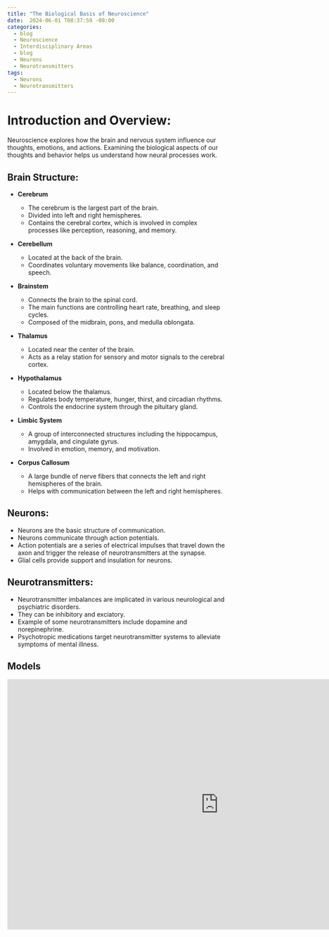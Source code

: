 ```yaml
---
title: "The Biological Basis of Neuroscience"
date:  2024-06-01 T08:37:59 -08:00
categories:
  - blog
  - Neuroscience 
  - Interdisciplinary Areas
  - blog
  - Neurons
  - Neurotransmitters
tags:
  - Neurons
  - Neurotransmitters 
---
```

# Introduction and Overview: 
Neuroscience explores how the brain and nervous system influence our thoughts, emotions, and actions. Examining the biological aspects of our thoughts and behavior helps us understand how neural processes work.

## Brain Structure:
- **Cerebrum**
  - The cerebrum is the largest part of the brain.
  - Divided into left and right hemispheres.
  - Contains the cerebral cortex, which is involved in complex processes like perception, reasoning, and memory.

- **Cerebellum**
  - Located at the back of the brain.
  - Coordinates voluntary movements like balance, coordination, and speech.

- **Brainstem**
  - Connects the brain to the spinal cord.
  - The main functions are controlling heart rate, breathing, and sleep cycles.
  - Composed of the midbrain, pons, and medulla oblongata.

- **Thalamus**
  - Located near the center of the brain.
  - Acts as a relay station for sensory and motor signals to the cerebral cortex.

- **Hypothalamus**
  - Located below the thalamus.
  - Regulates body temperature, hunger, thirst, and circadian rhythms.
  - Controls the endocrine system through the pituitary gland.

- **Limbic System**
  - A group of interconnected structures including the hippocampus, amygdala, and cingulate gyrus.
  - Involved in emotion, memory, and motivation.
    
- **Corpus Callosum**
  - A large bundle of nerve fibers that connects the left and right hemispheres of the brain.
  - Helps with communication between the left and right hemispheres.
 
## **Neurons**:
  - Neurons are the basic structure of communication. 
  - Neurons communicate through action potentials.
  - Action potentials are a series of electrical impulses that travel down the axon and trigger the release of neurotransmitters at the synapse.
  - Glial cells provide support and insulation for neurons.
    
## **Neurotransmitters**:
  - Neurotransmitter imbalances are implicated in various neurological and psychiatric disorders.
  - They can be inhibitory and exciatory.
  - Example of some neurotransmitters include dopamine and norepinephrine. 
  - Psychotropic medications target neurotransmitter systems to alleviate symptoms of mental illness.

## Models 
 

<iframe src="https://docs.google.com/presentation/d/e/2PACX-1vRsf5NdxfzhHHJJiHdSgveHV-h1bio68Iv5yNRwybJFM6M8_wKYfo3IR6oj8WSKYhCkyghF3IODF1a3/pub?start=false&loop=false&delayms=15000" frameborder="0" width="960" height="569" allowfullscreen="true" mozallowfullscreen="true" webkitallowfullscreen="true"></iframe>
